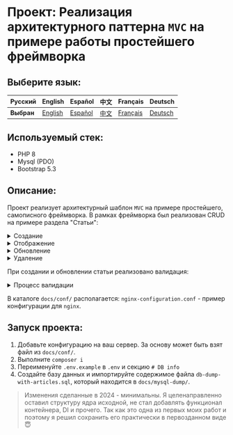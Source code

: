# Проект: Реализация архитектурного паттерна `MVC` на примере работы простейшего фреймворка

## Выберите язык:

| Русский  | English                              | Español                              | 中文                              | Français                              | Deutsch                              |
|----------|--------------------------------------|--------------------------------------|---------------------------------|---------------------------------------|--------------------------------------|
| **Выбран** | [English](./docs/langs/README_en.md) | [Español](./docs/langs/README_es.md) | [中文](./docs/langs/README_zh.md) | [Français](./docs/langs/README_fr.md) | [Deutsch](./docs/langs/README_de.md) |

## Используемый стек:

- PHP 8
- Mysql (PDO)
- Bootstrap 5.3

## Описание:

Проект реализует архитектурный шаблон `MVC` на примере простейшего, самописного фреймворка. В рамках фреймворка был реализован CRUD на примере раздела "Статьи":

<details>
  <summary>Создание</summary>

![ajax filter is in operation](./docs/img/mvc-create-article.gif)
</details>

<details>
  <summary>Отображение</summary>

![ajax filter is in operation](./docs/img/mvc-read-article.gif)
</details>

<details>
  <summary>Обновление</summary>

![ajax filter is in operation](./docs/img/mvc-update-article.gif)
</details>

<details>
  <summary>Удаление</summary>

![ajax filter is in operation](./docs/img/mvc-delete-article.gif)
</details>

При создании и обновлении статьи реализовано валидация:

<details>
  <summary>Процесс валидации</summary>

![ajax filter is in operation](./docs/img/mvc-validation.gif)
</details>

В каталоге `docs/conf/` располагается: `nginx-configuration.conf` - пример конфигурации для `nginx`.

## Запуск проекта:

1. Добавьте конфигурацию на ваш сервер. За основу может быть взят файл из `docs/conf/`.
2. Выполните `composer i`
3. Переименуйте `.env.example` в `.env` и секцию `# DB info`
4. Создайте базу данных и импортируйте содержимое файла `db-dump-with-articles.sql`, который находится в `docs/mysql-dump/`.

> Изменения сделанные в 2024 - минимальны. Я целенаправленно оставил структуру ядра исходной, не стал добавлять функционал контейнера, DI и прочего. Так как это одна из первых моих работ и поэтому я решил сохранить его практически в первозданном виде 😇